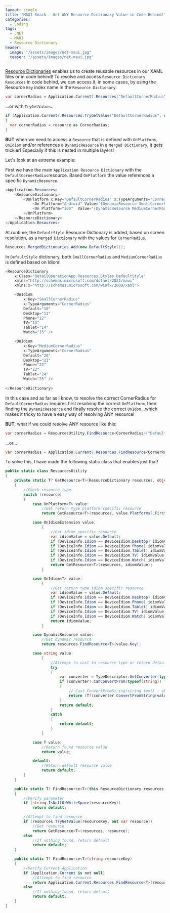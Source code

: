 ```yaml
---
layout: single
title: "MAUI Snack - Get ANY Resource Dictionary Value in Code Behind!"
categories:
  - Coding
tags:
  - .NET
  - MAUI
  - Resource Dictionary
header:
  image: "/assets/images/net-maui.jpg"
  teaser: "/assets/images/net-maui.jpg"
---
```


[Resource Dictionaries][resource-dictionaries] enables us to create reusable resources in our XAML files or in code behind! To resolve and access `Resource Dictionary Resources` in code behind, we can access it, in some cases, by using the Resource `Key` index name in the `Resource Dictionary`:
```c#
var cornerRadius = Application.Current?.Resources["DefaultCornerRadius"] as CornerRadius;
```
...or with `TryGetValue`...
```c#
if (Application.Current?.Resources.TryGetValue("DefaultCornerRadius", out var resource) ?? false)
{
  var cornerRadius = resource as CornerRadius;
}
```
**BUT** when we need to access a `Resource` that is defined with `OnPlatform`, `OnIdiom` and/or references a `DynamicResource` in a `Merged Dictionary`, it gets trickier! Especially if this is nested in multiple layers!

Let's look at an extreme example:

First we have the main `Application Resource Dictionary` with the `DefaultCornerRadius`resource. Based `OnPlatform` the value references a specific `DynamicResource`.
```c#
<Application.Resources>
    <ResourceDictionary>
        <OnPlatform x:Key="DefaultCornerRadius" x:TypeArguments="CornerRadius">
            <On Platform="Android" Value="{DynamicResource SmallCornerRadius}"/>
            <On Platform="iOS"  Value="{DynamicResource MediumCornerRadius}/>
        </OnPlatform>
    </ResourceDictionary>
</Application.Resources>
```
At runtime, the `DefaultStyle` Resource Dictionary is added, based on screen resolution, as a `Merged Dictionary` with the values for `CornerRadius`.
```c#
Resources.MergedDictionaries.Add(new DefaultStyle());
```
In `DefaultStyle` dictionary, both `SmallCornerRadius` and `MediumCornerRadius` is defined based on Idiom!
```c#
<ResourceDictionary
    x:Class="RetailOperationApp.Resources.Styles.DefaultStyle"
    xmlns="http://schemas.microsoft.com/dotnet/2021/maui"
    xmlns:x="http://schemas.microsoft.com/winfx/2009/xaml">

    <OnIdiom
        x:Key="SmallCornerRadius"
        x:TypeArguments="CornerRadius"
        Default="10"
        Desktop="11"
        Phone="12"
        TV="13"
        Tablet="14"
        Watch="15" />

    <OnIdiom
        x:Key="MediumCornerRadius"
        x:TypeArguments="CornerRadius"
        Default="20"
        Desktop="21"
        Phone="22"
        TV="23"
        Tablet="24"
        Watch="25" />
        
</ResourceDictionary>
```
In this case and as far as I know, to resolve the correct CornerRadius for `DefaultCornerRadius` requires first resolving the correct `OnPlatform`, then finding the `DynamicResource` and finally resolve the correct `OnIdom`...which makes it tricky to have a easy way of resolving ANY resource!

**BUT**, what if we could resolve ANY resource like this:
```c#
var cornerRadius = ResourcesUtility.FindResource<CornerRadius>("DefaultCornerRadius");
```
...or...
```c#
var cornerRadius = Application.Current?.Resources.FindResource<CornerRadius>("DefaultCornerRadius");
```
To solve this, I have made the following static class that enables just that!
```c#
public static class ResourcesUtility
{
    private static T? GetResource<T>(ResourceDictionary resources, object? resource)
    {
        //Check resource type
        switch (resource)
        {
            case OnPlatform<T> value:
                //Get return type platform specific resource
                return GetResource<T>(resources, value.Platforms?.FirstOrDefault(p => p.Platform.Contains($"{DeviceInfo.Platform}"))?.Value);

            case OnIdiomExtension value:
                {
                    //Get idiom specific resource
                    var idiomValue = value.Default;
                    if (DeviceInfo.Idiom == DeviceIdiom.Desktop) idiomValue = value.Desktop;
                    if (DeviceInfo.Idiom == DeviceIdiom.Phone) idiomValue = value.Phone;
                    if (DeviceInfo.Idiom == DeviceIdiom.Tablet) idiomValue = value.Tablet;
                    if (DeviceInfo.Idiom == DeviceIdiom.TV) idiomValue = value.TV;
                    if (DeviceInfo.Idiom == DeviceIdiom.Watch) idiomValue = value.Watch;
                    return GetResource<T>(resources, idiomValue);
                }

            case OnIdiom<T> value:
                {
                    //Get return type idiom specific resource
                    var idiomValue = value.Default;
                    if (DeviceInfo.Idiom == DeviceIdiom.Desktop) idiomValue = value.Desktop;
                    if (DeviceInfo.Idiom == DeviceIdiom.Phone) idiomValue = value.Phone;
                    if (DeviceInfo.Idiom == DeviceIdiom.Tablet) idiomValue = value.Tablet;
                    if (DeviceInfo.Idiom == DeviceIdiom.TV) idiomValue = value.TV;
                    if (DeviceInfo.Idiom == DeviceIdiom.Watch) idiomValue = value.Watch;
                    return idiomValue;
                }

            case DynamicResource value:
                //Get dynamic resource
                return resources.FindResource<T>(value.Key);

            case string value:
                {
                    //Attempt to cast to resource type or return default
                    try
                    {
                        var converter = TypeDescriptor.GetConverter(typeof(T));
                        if (converter?.CanConvertFrom(typeof(string)) ?? false)
                        {
                            // Cast ConvertFromString(string text) : object to (T)
                            return (T?)converter.ConvertFromString(value);
                        }
                        return default;
                    }
                    catch
                    {
                        return default;
                    }
                }

            case T value:
                //Return found resource value
                return value;

            default:
                //Return default resource value
                return default;
        }
    }

    public static T? FindResource<T>(this ResourceDictionary resources, string resourceKey)
    {
        //Verify parameter
        if (string.IsNullOrWhiteSpace(resourceKey))
            return default;

        //Attempt to find resource
        if (resources.TryGetValue(resourceKey, out var resource))
            //Get resource
            return GetResource<T>(resources, resource);
        else
            //If nothing found, return default
            return default;
    }

    public static T? FindResource<T>(string resourceKey)
    {
        //Verify Current Application
        if (Application.Current is not null)
            //Attempt to find resource
            return Application.Current.Resources.FindResource<T>(resourceKey);
        else
            //If nothing found, return default
            return default;
    }
}
```

[resource-dictionaries]: https://learn.microsoft.com/en-us/dotnet/maui/fundamentals/resource-dictionaries
